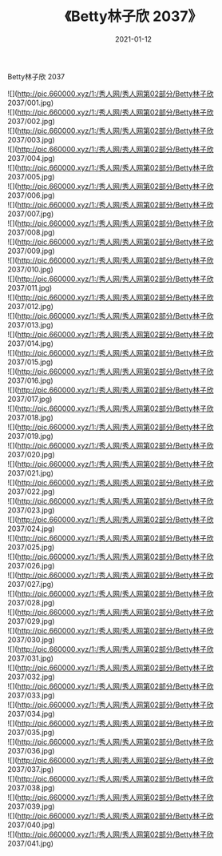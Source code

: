 ﻿---
layout: post
title:  《Betty林子欣 2037》
date:   2021-01-12
img: http://pic.660000.xyz/1:/秀人网/秀人网第02部分/Betty林子欣 2037/000.jpg
categories: [美女, 清纯, 唯美]
---

Betty林子欣 2037

  ![](http://pic.660000.xyz/1:/秀人网/秀人网第02部分/Betty林子欣 2037/001.jpg) <br> ![](http://pic.660000.xyz/1:/秀人网/秀人网第02部分/Betty林子欣 2037/002.jpg) <br> ![](http://pic.660000.xyz/1:/秀人网/秀人网第02部分/Betty林子欣 2037/003.jpg) <br> ![](http://pic.660000.xyz/1:/秀人网/秀人网第02部分/Betty林子欣 2037/004.jpg) <br> ![](http://pic.660000.xyz/1:/秀人网/秀人网第02部分/Betty林子欣 2037/005.jpg) <br> ![](http://pic.660000.xyz/1:/秀人网/秀人网第02部分/Betty林子欣 2037/006.jpg) <br> ![](http://pic.660000.xyz/1:/秀人网/秀人网第02部分/Betty林子欣 2037/007.jpg) <br> ![](http://pic.660000.xyz/1:/秀人网/秀人网第02部分/Betty林子欣 2037/008.jpg) <br> ![](http://pic.660000.xyz/1:/秀人网/秀人网第02部分/Betty林子欣 2037/009.jpg) <br> ![](http://pic.660000.xyz/1:/秀人网/秀人网第02部分/Betty林子欣 2037/010.jpg) <br> ![](http://pic.660000.xyz/1:/秀人网/秀人网第02部分/Betty林子欣 2037/011.jpg) <br> ![](http://pic.660000.xyz/1:/秀人网/秀人网第02部分/Betty林子欣 2037/012.jpg) <br> ![](http://pic.660000.xyz/1:/秀人网/秀人网第02部分/Betty林子欣 2037/013.jpg) <br> ![](http://pic.660000.xyz/1:/秀人网/秀人网第02部分/Betty林子欣 2037/014.jpg) <br> ![](http://pic.660000.xyz/1:/秀人网/秀人网第02部分/Betty林子欣 2037/015.jpg) <br> ![](http://pic.660000.xyz/1:/秀人网/秀人网第02部分/Betty林子欣 2037/016.jpg) <br> ![](http://pic.660000.xyz/1:/秀人网/秀人网第02部分/Betty林子欣 2037/017.jpg) <br> ![](http://pic.660000.xyz/1:/秀人网/秀人网第02部分/Betty林子欣 2037/018.jpg) <br> ![](http://pic.660000.xyz/1:/秀人网/秀人网第02部分/Betty林子欣 2037/019.jpg) <br> ![](http://pic.660000.xyz/1:/秀人网/秀人网第02部分/Betty林子欣 2037/020.jpg) <br> ![](http://pic.660000.xyz/1:/秀人网/秀人网第02部分/Betty林子欣 2037/021.jpg) <br> ![](http://pic.660000.xyz/1:/秀人网/秀人网第02部分/Betty林子欣 2037/022.jpg) <br> ![](http://pic.660000.xyz/1:/秀人网/秀人网第02部分/Betty林子欣 2037/023.jpg) <br> ![](http://pic.660000.xyz/1:/秀人网/秀人网第02部分/Betty林子欣 2037/024.jpg) <br> ![](http://pic.660000.xyz/1:/秀人网/秀人网第02部分/Betty林子欣 2037/025.jpg) <br> ![](http://pic.660000.xyz/1:/秀人网/秀人网第02部分/Betty林子欣 2037/026.jpg) <br> ![](http://pic.660000.xyz/1:/秀人网/秀人网第02部分/Betty林子欣 2037/027.jpg) <br> ![](http://pic.660000.xyz/1:/秀人网/秀人网第02部分/Betty林子欣 2037/028.jpg) <br> ![](http://pic.660000.xyz/1:/秀人网/秀人网第02部分/Betty林子欣 2037/029.jpg) <br> ![](http://pic.660000.xyz/1:/秀人网/秀人网第02部分/Betty林子欣 2037/030.jpg) <br> ![](http://pic.660000.xyz/1:/秀人网/秀人网第02部分/Betty林子欣 2037/031.jpg) <br> ![](http://pic.660000.xyz/1:/秀人网/秀人网第02部分/Betty林子欣 2037/032.jpg) <br> ![](http://pic.660000.xyz/1:/秀人网/秀人网第02部分/Betty林子欣 2037/033.jpg) <br> ![](http://pic.660000.xyz/1:/秀人网/秀人网第02部分/Betty林子欣 2037/034.jpg) <br> ![](http://pic.660000.xyz/1:/秀人网/秀人网第02部分/Betty林子欣 2037/035.jpg) <br> ![](http://pic.660000.xyz/1:/秀人网/秀人网第02部分/Betty林子欣 2037/036.jpg) <br> ![](http://pic.660000.xyz/1:/秀人网/秀人网第02部分/Betty林子欣 2037/037.jpg) <br> ![](http://pic.660000.xyz/1:/秀人网/秀人网第02部分/Betty林子欣 2037/038.jpg) <br> ![](http://pic.660000.xyz/1:/秀人网/秀人网第02部分/Betty林子欣 2037/039.jpg) <br> ![](http://pic.660000.xyz/1:/秀人网/秀人网第02部分/Betty林子欣 2037/040.jpg) <br> ![](http://pic.660000.xyz/1:/秀人网/秀人网第02部分/Betty林子欣 2037/041.jpg) <br>